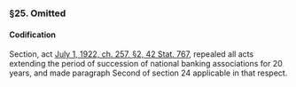 ### §25. Omitted ###

#### Codification ####

Section, act [July 1, 1922, ch. 257, §2, 42 Stat. 767](/statviewer.htm?volume=42&page=767), repealed all acts extending the period of succession of national banking associations for 20 years, and made paragraph Second of section 24 applicable in that respect.